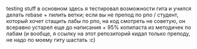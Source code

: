 testing stuff
в основном здесь я тестировал возможности гита и учился делать rebase + пилить ветки;
если вы не препод по рпо / студент, который хочет стащить лабы по рпо, на код смотреть не советую, он всеравно устарел еще до написания + 95% копипаста из методичек по лабам
(и вообще, я ссылку на этот репозиторий кидал только преподу, не надо по моему гиту шастать :с)
